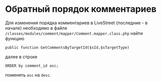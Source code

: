 Обратный порядок комментариев
=============================
Для изменения порядка комментариев в LiveStreet (последние - в начале) необходимо в файле `/classes/modules/comment/mapper/Comment.mapper.class.php` найти функцию 
~~~
public function GetCommentsByTargetId($sId,$sTargetType)
~~~
далее в строке
~~~
ORDER by comment_id asc;
~~~
поменять `asc` на `desc`. 
